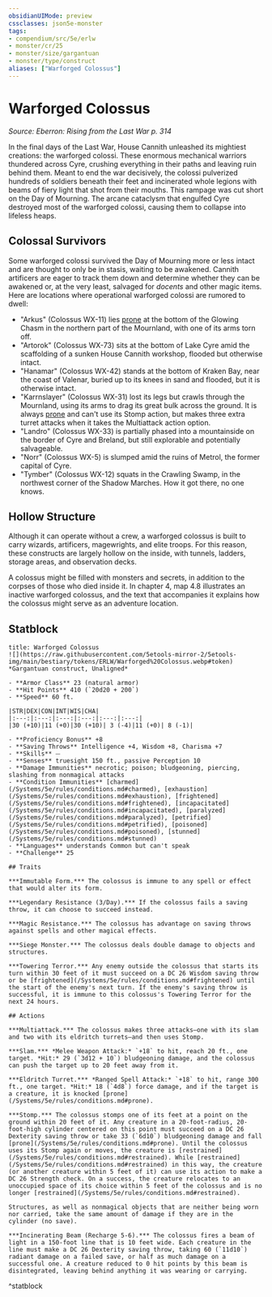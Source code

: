 ```yaml
---
obsidianUIMode: preview
cssclasses: json5e-monster
tags:
- compendium/src/5e/erlw
- monster/cr/25
- monster/size/gargantuan
- monster/type/construct
aliases: ["Warforged Colossus"]
---
```

# Warforged Colossus
*Source: Eberron: Rising from the Last War p. 314*  

In the final days of the Last War, House Cannith unleashed its mightiest creations: the warforged colossi. These enormous mechanical warriors thundered across Cyre, crushing everything in their paths and leaving ruin behind them. Meant to end the war decisively, the colossi pulverized hundreds of soldiers beneath their feet and incinerated whole legions with beams of fiery light that shot from their mouths. This rampage was cut short on the Day of Mourning. The arcane cataclysm that engulfed Cyre destroyed most of the warforged colossi, causing them to collapse into lifeless heaps.

## Colossal Survivors

Some warforged colossi survived the Day of Mourning more or less intact and are thought to only be in stasis, waiting to be awakened. Cannith artificers are eager to track them down and determine whether they can be awakened or, at the very least, salvaged for *docents* and other magic items. Here are locations where operational warforged colossi are rumored to dwell:

- "Arkus" (Colossus WX-11) lies [prone](/Systems/5e/rules/conditions.md#prone) at the bottom of the Glowing Chasm in the northern part of the Mournland, with one of its arms torn off.  
- "Artorok" (Colossus WX-73) sits at the bottom of Lake Cyre amid the scaffolding of a sunken House Cannith workshop, flooded but otherwise intact.  
- "Hanamar" (Colossus WX-42) stands at the bottom of Kraken Bay, near the coast of Valenar, buried up to its knees in sand and flooded, but it is otherwise intact.  
- "Karrnslayer" (Colossus WX-31) lost its legs but crawls through the Mournland, using its arms to drag its great bulk across the ground. It is always [prone](/Systems/5e/rules/conditions.md#prone) and can't use its Stomp action, but makes three extra turret attacks when it takes the Multiattack action option.  
- "Landro" (Colossus WX-33) is partially phased into a mountainside on the border of Cyre and Breland, but still explorable and potentially salvageable.  
- "Norr" (Colossus WX-5) is slumped amid the ruins of Metrol, the former capital of Cyre.  
- "Tymber" (Colossus WX-12) squats in the Crawling Swamp, in the northwest corner of the Shadow Marches. How it got there, no one knows.  

## Hollow Structure

Although it can operate without a crew, a warforged colossus is built to carry wizards, artificers, magewrights, and elite troops. For this reason, these constructs are largely hollow on the inside, with tunnels, ladders, storage areas, and observation decks.

A colossus might be filled with monsters and secrets, in addition to the corpses of those who died inside it. In chapter 4, map 4.8 illustrates an inactive warforged colossus, and the text that accompanies it explains how the colossus might serve as an adventure location.

## Statblock

```ad-statblock
title: Warforged Colossus
![](https://raw.githubusercontent.com/5etools-mirror-2/5etools-img/main/bestiary/tokens/ERLW/Warforged%20Colossus.webp#token)
*Gargantuan construct, Unaligned*

- **Armor Class** 23 (natural armor)
- **Hit Points** 410 (`20d20 + 200`)
- **Speed** 60 ft.

|STR|DEX|CON|INT|WIS|CHA|
|:---:|:---:|:---:|:---:|:---:|:---:|
|30 (+10)|11 (+0)|30 (+10)| 3 (-4)|11 (+0)| 8 (-1)|

- **Proficiency Bonus** +8
- **Saving Throws** Intelligence +4, Wisdom +8, Charisma +7
- **Skills** ⏤
- **Senses** truesight 150 ft., passive Perception 10
- **Damage Immunities** necrotic; poison; bludgeoning, piercing, slashing from nonmagical attacks
- **Condition Immunities** [charmed](/Systems/5e/rules/conditions.md#charmed), [exhaustion](/Systems/5e/rules/conditions.md#exhaustion), [frightened](/Systems/5e/rules/conditions.md#frightened), [incapacitated](/Systems/5e/rules/conditions.md#incapacitated), [paralyzed](/Systems/5e/rules/conditions.md#paralyzed), [petrified](/Systems/5e/rules/conditions.md#petrified), [poisoned](/Systems/5e/rules/conditions.md#poisoned), [stunned](/Systems/5e/rules/conditions.md#stunned)
- **Languages** understands Common but can't speak
- **Challenge** 25

## Traits

***Immutable Form.*** The colossus is immune to any spell or effect that would alter its form.

***Legendary Resistance (3/Day).*** If the colossus fails a saving throw, it can choose to succeed instead.

***Magic Resistance.*** The colossus has advantage on saving throws against spells and other magical effects.

***Siege Monster.*** The colossus deals double damage to objects and structures.

***Towering Terror.*** Any enemy outside the colossus that starts its turn within 30 feet of it must succeed on a DC 26 Wisdom saving throw or be [frightened](/Systems/5e/rules/conditions.md#frightened) until the start of the enemy's next turn. If the enemy's saving throw is successful, it is immune to this colossus's Towering Terror for the next 24 hours.

## Actions

***Multiattack.*** The colossus makes three attacks—one with its slam and two with its eldritch turrets—and then uses Stomp.

***Slam.*** *Melee Weapon Attack:* `+18` to hit, reach 20 ft., one target. *Hit:* 29 (`3d12 + 10`) bludgeoning damage, and the colossus can push the target up to 20 feet away from it.

***Eldritch Turret.*** *Ranged Spell Attack:* `+18` to hit, range 300 ft., one target. *Hit:* 18 (`4d8`) force damage, and if the target is a creature, it is knocked [prone](/Systems/5e/rules/conditions.md#prone).

***Stomp.*** The colossus stomps one of its feet at a point on the ground within 20 feet of it. Any creature in a 20-foot-radius, 20-foot-high cylinder centered on this point must succeed on a DC 26 Dexterity saving throw or take 33 (`6d10`) bludgeoning damage and fall [prone](/Systems/5e/rules/conditions.md#prone). Until the colossus uses its Stomp again or moves, the creature is [restrained](/Systems/5e/rules/conditions.md#restrained). While [restrained](/Systems/5e/rules/conditions.md#restrained) in this way, the creature (or another creature within 5 feet of it) can use its action to make a DC 26 Strength check. On a success, the creature relocates to an unoccupied space of its choice within 5 feet of the colossus and is no longer [restrained](/Systems/5e/rules/conditions.md#restrained).

Structures, as well as nonmagical objects that are neither being worn nor carried, take the same amount of damage if they are in the cylinder (no save).

***Incinerating Beam (Recharge 5-6).*** The colossus fires a beam of light in a 150-foot line that is 10 feet wide. Each creature in the line must make a DC 26 Dexterity saving throw, taking 60 (`11d10`) radiant damage on a failed save, or half as much damage on a successful one. A creature reduced to 0 hit points by this beam is disintegrated, leaving behind anything it was wearing or carrying.
```
^statblock